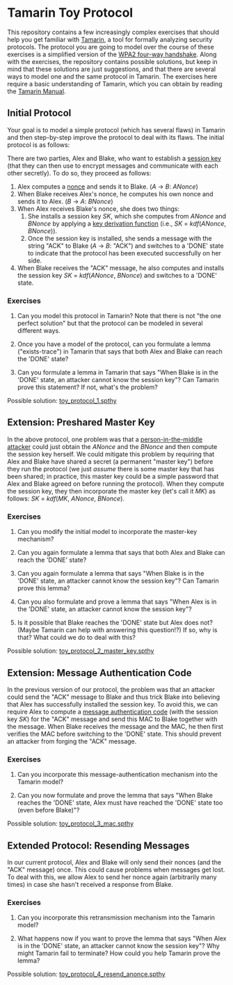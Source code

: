 # Tamarin Toy Protocol

This repository contains a few increasingly complex exercises that should help you get familiar with [Tamarin](https://tamarin-prover.github.io/), a tool for formally analyzing security protocols. The protocol you are going to model over the course of these exercises is a simplified version of the [WPA2 four-way handshake](https://benjaminkiesl.github.io/publications/a_formal_analysis_of_ieees_wpa2_cremers_kiesl_medinger.pdf). Along with the exercises, the repository contains possible solutions, but keep in mind that these solutions are just suggestions, and that there are several ways to model one and the same protocol in Tamarin. The exercises here require a basic understanding of Tamarin, which you can obtain by reading the [Tamarin Manual](https://tamarin-prover.github.io/manual/index.html).

## Initial Protocol

Your goal is to model a simple protocol (which has several flaws) in Tamarin and then step-by-step improve the protocol to deal with its flaws. The initial protocol is as follows:

There are two parties, Alex and Blake, who want to establish a [session key](https://en.wikipedia.org/wiki/Session_key) (that they can then use to encrypt messages and communicate with each other secretly). To do so, they proceed as follows:

1. Alex computes a [nonce](https://en.wikipedia.org/wiki/Cryptographic_nonce) and sends it to Blake. (*A* -> *B*: *ANonce*)
2. When Blake receives Alex's nonce, he computes his own nonce and sends it to Alex. (*B* -> *A*: *BNonce*)
3. When Alex receives Blake's nonce, she does two things:
   1. She installs a session key *SK*, which she computes from *ANonce* and *BNonce* by applying a [key derivation function](https://en.wikipedia.org/wiki/Key_derivation_function) (i.e., *SK* = *kdf*(*ANonce*, *BNonce*)). 
   2. Once the session key is installed, she sends a message with the string "ACK" to Blake (*A* -> *B*: "ACK") and switches to a 'DONE' state to indicate that the protocol has been executed successfully on her side.
4. When Blake receives the "ACK" message, he also computes and installs the session key *SK* = *kdf*(*ANonce*, *BNonce*) and switches to a 'DONE' state.

### Exercises

1. Can you model this protocol in Tamarin? Note that there is not "the one perfect solution" but that the protocol can be modeled in several different ways.

2. Once you have a model of the protocol, can you formulate a lemma ("exists-trace") in Tamarin that says that both Alex and Blake can reach the 'DONE' state?

3. Can you formulate a lemma in Tamarin that says "When Blake is in the 'DONE' state, an attacker cannot know the session key"? Can Tamarin prove this statement? If not, what's the problem?

Possible solution: [toy_protocol_1.spthy](toy_protocol_1.spthy)

## Extension: Preshared Master Key

In the above protocol, one problem was that a [person-in-the-middle attacker](https://en.wikipedia.org/wiki/Man-in-the-middle_attack) could just obtain the *ANonce* and the *BNonce* and then compute the session key herself. We could mitigate this problem by requiring that Alex and Blake have shared a secret (a permanent "master key") before they run the protocol (we just *assume* there is some master key that has been shared; in practice, this master key could be a simple password that Alex and Blake agreed on before running the protocol). When they compute the session key, they then incorporate the master key (let's call it *MK*) as follows: *SK* = *kdf*(*MK*, *ANonce*, *BNonce*).

### Exercises

1. Can you modify the initial model to incorporate the master-key mechanism?

2. Can you again formulate a lemma that says that both Alex and Blake can reach the 'DONE' state?

3. Can you again formulate a lemma that says "When Blake is in the 'DONE' state, an attacker cannot know the session key"? Can Tamarin prove this lemma?

4. Can you also formulate and prove a lemma that says "When Alex is in the 'DONE' state, an attacker cannot know the session key"?

5. Is it possible that Blake reaches the 'DONE' state but Alex does not? (Maybe Tamarin can help with answering this question!?) If so, why is that? What could we do to deal with this?

Possible solution: [toy_protocol_2_master_key.spthy](toy_protocol_2_master_key.spthy)

## Extension: Message Authentication Code

In the previous version of our protocol, the problem was that an attacker could send the "ACK" message to Blake and thus trick Blake into believing that Alex has successfully installed the session key. To avoid this, we can require Alex to compute a [message authentication code](https://en.wikipedia.org/wiki/Message_authentication_code) (with the session key *SK*) for the "ACK" message and send this MAC to Blake together with the message. When Blake receives the message and the MAC, he then first verifies the MAC before switching to the 'DONE' state. This should prevent an attacker from forging the "ACK" message.

### Exercises

1. Can you incorporate this message-authentication mechanism into the Tamarin model?

2. Can you now formulate and prove the lemma that says "When Blake reaches the 'DONE' state, Alex must have reached the 'DONE' state too (even before Blake)"?

Possible solution: [toy_protocol_3_mac.spthy](toy_protocol_3_mac.spthy)

## Extended Protocol: Resending Messages

In our current protocol, Alex and Blake will only send their nonces (and the "ACK" message) once. This could cause problems when messages get lost. To deal with this, we allow Alex to send her nonce again (arbitrarily many times) in case she hasn't received a response from Blake.

### Exercises

1. Can you incorporate this retransmission mechanism into the Tamarin model?

2. What happens now if you want to prove the lemma that says "When Alex is in the 'DONE' state, an attacker cannot know the session key"? Why might Tamarin fail to terminate? How could you help Tamarin prove the lemma?

Possible solution: [toy_protocol_4_resend_anonce.spthy](toy_protocol_4_resend_anonce.spthy)
